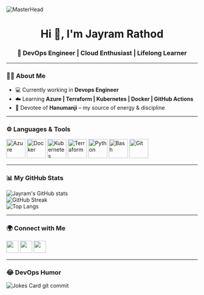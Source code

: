 

![MasterHead](https://repository-images.githubusercontent.com/588181932/e36ec678-7984-4cdd-8e4c-a3932772ff8e)

<h1 align="center">Hi 👋, I'm Jayram Rathod</h1>
<h3 align="center">🚀 DevOps Engineer | Cloud Enthusiast | Lifelong Learner</h3>

---

### 👨‍💻 About Me
- 💻 Currently working in **Devops Engineer**  
- ☁️ Learning **Azure | Terraform | Kubernetes | Docker | GitHub Actions**  
- 🐒 Devotee of **Hanumanji** – my source of energy & discipline  

---

### ⚙️ Languages & Tools
<p>
<img src="https://cdn.worldvectorlogo.com/logos/azure-1.svg" alt="Azure" width="50" height="50"/>
<img src="https://cdn.worldvectorlogo.com/logos/docker.svg" alt="Docker" width="50" height="50"/>
<img src="https://cdn.worldvectorlogo.com/logos/kubernets.svg" alt="Kubernetes" width="50" height="50"/>
<img src="https://cdn.worldvectorlogo.com/logos/terraform-enterprise.svg" alt="Terraform" width="50" height="50"/> 
<img src="https://cdn.worldvectorlogo.com/logos/python-5.svg" alt="Python" width="50" height="50"/> 
<img src="https://cdn.worldvectorlogo.com/logos/bash-1.svg" alt="Bash" width="50" height="50"/>
<img src="https://www.vectorlogo.zone/logos/git-scm/git-scm-icon.svg" alt="Git" width="50" height="50"/>
</p>

---

### 📊 My GitHub Stats
![Jayram's GitHub stats](https://github-readme-stats.vercel.app/api?username=Jayram-Rathod&show_icons=true&theme=tokyonight)  
![GitHub Streak](https://github-readme-streak-stats.herokuapp.com/?user=Jayram-Rathod&theme=tokyonight)  
![Top Langs](https://github-readme-stats.vercel.app/api/top-langs/?username=Jayram-Rathod&layout=compact&theme=tokyonight)

---

### 🌍 Connect with Me
<a href="https://www.linkedin.com/in/jayram-rathod-481a07146"><img width="32px" src="https://cdn.worldvectorlogo.com/logos/linkedin-icon-2.svg"/></a>
<a href="mailto:jayram.rathod123@gmail.com"><img width="32px" src="https://cdn.worldvectorlogo.com/logos/official-gmail-icon-2020-.svg"/></a>
<a href="https://www.youtube.com/@CuteFeelings"><img width="32px" src="https://cdn.worldvectorlogo.com/logos/youtube-icon.svg"/></a>

---

### 😂 DevOps Humor
![Jokes Card](https://readme-jokes.vercel.app/api?theme=tokyonight)
git commit
